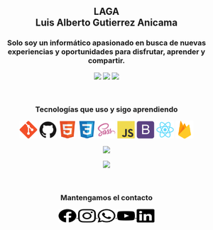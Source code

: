 <h2 align="center">LAGA<br>Luis Alberto Gutierrez Anicama</h2>
<h3 align="center">Solo soy un informático apasionado en busca de nuevas experiencias y oportunidades para disfrutar, aprender y compartir.</h3>

<p align="center">
    <img src="https://komarev.com/ghpvc/?username=lagaxyz-username&color=brightgreen&label=Visitante+Número"/>
    <a href="https://www.paypal.com/donate?hosted_button_id=W7QQPM9ZS68MC"><img src="https://img.shields.io/badge/Donaciones-LAGAxyz-blue?style=flat"></a>
    <a href="https://www.laga.xyz/"><img src="https://img.shields.io/badge/Sitio%20Web-www.laga.xyz-brightgreen?style=flat"></a>
</p>

<br>

<h3 align="center">Tecnologías que uso y sigo aprendiendo</h3>
<p align="center">
    <!-- <a> <img src="https://devicon.dev/devicon.git/icons/windows8/windows8-original.svg" width="40" height="40"/> </a> -->
    <!-- <a> <img src="https://devicon.dev/devicon.git/icons/android/android-original.svg" width="40" height="40"/> </a> -->
    <!-- <a> <img src="https://devicon.dev/devicon.git/icons/linux/linux-original.svg" width="40" height="40"/> </a> -->
    <!-- <a> <img src="https://devicon.dev/devicon.git/icons/apple/apple-original.svg" width="40" height="40"/> </a> -->
    <a> <img src="./Habilidades/git.svg" width="40" height="40"/> </a>
    <a> <img src="./Habilidades/github.svg" width="40" height="40"/> </a>
    <!-- <a> <img src="https://devicon.dev/devicon.git/icons/gitlab/gitlab-original.svg" width="40" height="40"/> </a> -->
    <a> <img src="./Habilidades/html5.svg" width="40" height="40"/> </a>
    <a> <img src="./Habilidades/css3.svg" width="40" height="40"/> </a>
    <!-- <a> <img src="https://devicon.dev/devicon.git/icons/less/less-plain-wordmark.svg" width="40" height="40"/> </a> -->
    <a> <img src="./Habilidades/sass.svg" width="40" height="40"/> </a>
    <a> <img src="./Habilidades/javascript.svg" width="40" height="40"/> </a>
    <!-- <a> <img src="https://devicon.dev/devicon.git/icons/jquery/jquery-original.svg" width="40" height="40"/> </a> -->
    <a> <img src="./Habilidades/bootstrap.svg" width="40" height="40"/> </a>
    <!-- <a> <img src="https://devicon.dev/devicon.git/icons/nodejs/nodejs-original.svg" width="40" height="40"/> </a> -->
    <!-- <a> <img src="https://devicon.dev/devicon.git/icons/npm/npm-original-wordmark.svg" width="40" height="40"/> </a> -->
    <!-- <a> <img src="https://devicon.dev/devicon.git/icons/yarn/yarn-original.svg" width="40" height="40"/> </a> -->
    <a> <img src="./Habilidades/react.svg" width="40" height="40"/> </a>
    <!-- <a> <img src="https://devicon.dev/devicon.git/icons/java/java-original.svg" width="40" height="40"/> </a> -->
    <!-- <a> <img src="https://devicon.dev/devicon.git/icons/php/php-original.svg" width="40" height="40"/> </a> -->
    <!-- <a> <img src="https://devicon.dev/devicon.git/icons/python/python-original.svg" width="40" height="40"/> </a> -->
    <a> <img src="./Habilidades/firebase.svg" width="40" height="40"/> </a>
    <!-- <a> <img src="https://devicon.dev/devicon.git/icons/mysql/mysql-original.svg" width="40" height="40"/> </a> -->
    <!-- <a> <img src="https://devicon.dev/devicon.git/icons/oracle/oracle-original.svg" width="40" height="40"/> </a> -->
    <!-- <a> <img src="https://devicon.dev/devicon.git/icons/moodle/moodle-original.svg" width="40" height="40"/> </a> -->
    <!-- <a> <img src="https://devicon.dev/devicon.git/icons/wordpress/wordpress-plain.svg" width="40" height="40"/> </a> -->
</p>

<p align="center">
    <img src="https://github-readme-stats.vercel.app/api/top-langs/?username=lagaxyz"/>
</p>

<p align="center">
    <img src="https://github-readme-stats.vercel.app/api?username=lagaxyz&show_icons=true&theme=dark"/>
</p>

<br>

<h3 align="center">Mantengamos el contacto</h3>
<p align="center"> 
    <a href="https://fb.com/lagaxyz" target="blank">
        <img align="center" src="./Redes%20Sociales/facebook.svg" height="30" width="40"/>
    </a>
    <a href="https://instagram.com/lagaxyz" target="blank">
        <img align="center" src="./Redes%20Sociales/instagram.svg" height="30" width="40"/>
    </a>
    <a href="https://wa.me/51977513393" target="blank">
        <img align="center" src="./Redes%20Sociales/whatsapp.svg" height="30" width="40"/>
    </a>
    <a href="https://www.youtube.com/channel/UCa73fp-v3eZJBZtDBNklFPg" target="blank">
        <img align="center" src="./Redes%20Sociales/youtube.svg" height="30" width="40"/>
    </a>
    <a href="https://linkedin.com/in/lagaxyz" target="blank">
        <img align="center" src="./Redes%20Sociales/linkedin.svg" height="30" width="40"/>
    </a>
</p>

<!-- Creado y Editado por LAGA -->
